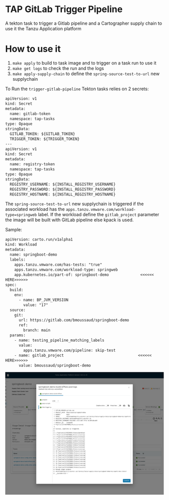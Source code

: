 # TAP GitLab Trigger Pipeline

A tekton task to trigger a Gitlab pipeline and a Cartographer supply chain to use it the Tanzu Application platform 

# How to use it

1. `make apply` to build to task image and to trigger on a task run to use it
2. `make get logs`  to check the run and the logs
3. `make apply-supply-chain` to define the `spring-source-test-to-url` new supplychain 


To Run the `trigger-gitlab-pipeline`  Tekton tasks relies on 2 secrets:
``````
apiVersion: v1
kind: Secret
metadata:
  name: gitlab-token
  namespace: tap-tasks
type: Opaque
stringData:
  GITLAB_TOKEN: ${GITLAB_TOKEN}
  TRIGGER_TOKEN: ${TRIGGER_TOKEN}
---
apiVersion: v1
kind: Secret
metadata:
  name: registry-token
  namespace: tap-tasks
type: Opaque
stringData:
  REGISTRY_USERNAME: ${INSTALL_REGISTRY_USERNAME}
  REGISTRY_PASSWORD: ${INSTALL_REGISTRY_PASSWORD}
  REGISTRY_HOSTNAME: ${INSTALL_REGISTRY_HOSTNAME}
``````

The `spring-source-test-to-url` new supplychain is triggered if the associated workload has the `apps.tanzu.vmware.com/workload-type=springweb` label.
If the workload define the `gitlab_project` parameter the image will be built with GitLab pipeline else kpack is used.

Sample:
```
apiVersion: carto.run/v1alpha1
kind: Workload
metadata:
  name: springboot-demo
  labels:
    apps.tanzu.vmware.com/has-tests: "true"
    apps.tanzu.vmware.com/workload-type: springweb
    app.kubernetes.io/part-of: springboot-demo              <<<<<< HERE>>>>>>
spec:
  build:
    env:
      - name: BP_JVM_VERSION
        value: "17"
  source:
    git:
      url: https://gitlab.com/bmoussaud/springboot-demo
      ref:
        branch: main
  params:
    - name: testing_pipeline_matching_labels
      value:
        apps.tanzu.vmware.com/pipeline: skip-test
    - name: gitlab_project                                 <<<<<< HERE>>>>>>
      value: bmoussaud/springboot-demo
```

![SuppplyChainOutput](Output.png)